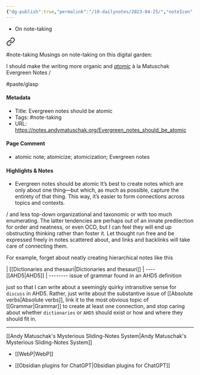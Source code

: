 ```yaml
---
{"dg-publish":true,"permalink":"/10-dailynotes/2023-04-25/","noteIcon":"2","created":"","updated":""}
---
```


- On note-taking


<div class="transclusion internal-embed is-loaded"><a class="markdown-embed-link" href="/substance-over-structure/" aria-label="Open link"><svg xmlns="http://www.w3.org/2000/svg" width="24" height="24" viewBox="0 0 24 24" fill="none" stroke="currentColor" stroke-width="2" stroke-linecap="round" stroke-linejoin="round" class="svg-icon lucide-link"><path d="M10 13a5 5 0 0 0 7.54.54l3-3a5 5 0 0 0-7.07-7.07l-1.72 1.71"></path><path d="M14 11a5 5 0 0 0-7.54-.54l-3 3a5 5 0 0 0 7.07 7.07l1.71-1.71"></path></svg></a><div class="markdown-embed">




#note-taking 
Musings on note-taking on this digital garden:

I should make the writing more organic and *[atomic](https://notes.andymatuschak.org/Evergreen_notes_should_be_atomic)* à la Matuschak Evergreen Notes /

#paste/glasp 
#### Metadata
- Title: Evergreen notes should be atomic
- Tags: #note-taking
- URL: https://notes.andymatuschak.org/Evergreen_notes_should_be_atomic
#### Page Comment
- atomic note; atomicize; atomicization; Evergreen notes
#### Highlights & Notes

- Evergreen notes should be atomic It’s best to create notes which are only about one thing—but which, as much as possible, capture the entirety of that thing.  This way, it’s easier to form connections across topics and contexts.

/ and less top-down organizational and taxonomic or with too much enumerating. The latter tendencies are perhaps out of an innate predilection for order and neatness, or even OCD, but I can feel they will end up obstructing thinking rather than foster it. Let thought run free and be expressed freely in notes scattered about, and links and backlinks will take care of connecting them.

For example, forget about neatly creating hierarchical notes like this

| [[Dictionaries and thesauri\|Dictionaries and thesauri]] 
| ---- [[AHD5\|AHD5]]
| -------- issue of grammar found in an AHD5 definition

just so that I can write about a seemingly quirky intransitive sense for `discuss` in AHD5. Rather, just write about the substantive issue of [[Absolute verbs\|Absolute verbs]], link it to the most obvious topic of [[Grammar\|Grammar]] to create at least one connection, and stop caring about whether `dictionaries` or `AHD5` should exist or how and where they should fit in.

---
[[Andy Matuschak's Mysterious Sliding-Notes System\|Andy Matuschak's Mysterious Sliding-Notes System]]

</div></div>


- [[WebP\|WebP]]

- [[Obsidian plugins for ChatGPT\|Obsidian plugins for ChatGPT]]